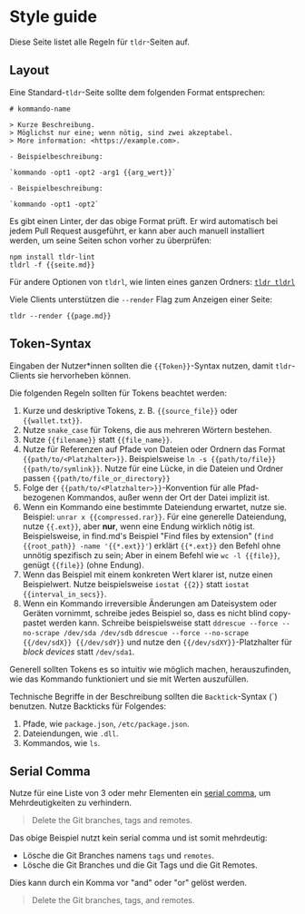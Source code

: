 # Style guide

 Diese Seite listet alle Regeln für `tldr`-Seiten auf.

 ## Layout

 Eine Standard-`tldr`-Seite sollte dem folgenden Format entsprechen:

 ```
 # kommando-name

 > Kurze Beschreibung.
 > Möglichst nur eine; wenn nötig, sind zwei akzeptabel.
 > More information: <https://example.com>.

 - Beispielbeschreibung:

 `kommando -opt1 -opt2 -arg1 {{arg_wert}}`

 - Beispielbeschreibung:

 `kommando -opt1 -opt2`
 ```

 Es gibt einen Linter, der das obige Format prüft.
 Er wird automatisch bei jedem Pull Request ausgeführt,
 er kann aber auch manuell installiert werden, um seine Seiten schon vorher zu überprüfen:

 ```
 npm install tldr-lint
 tldrl -f {{seite.md}}
 ```

 Für andere Optionen von `tldrl`, wie linten eines ganzen Ordners:
 [`tldr tldrl`](https://github.com/tldr-pages/tldr/blob/main/pages/common/tldrl.md)

 Viele Clients unterstützen die `--render` Flag zum Anzeigen einer Seite:

 ```
 tldr --render {{page.md}}
 ```

 ## Token-Syntax

 Eingaben der Nutzer\*innen sollten die `{{Token}}`-Syntax nutzen,
 damit `tldr`-Clients sie hervorheben können.

 Die folgenden Regeln sollten für Tokens beachtet werden:

 1. Kurze und deskriptive Tokens,
    z. B. `{{source_file}}` oder `{{wallet.txt}}`.
 2. Nutze `snake_case` <!--TODO: german wikipedia article for snake_case--> für Tokens, die aus mehreren Wörtern bestehen.
 3. Nutze `{{filename}}` statt `{{file_name}}`.
 4. Nutze für Referenzen auf Pfade von Dateien oder Ordnern das Format `{{path/to/<Platzhalter>}}`.
    Beispielsweise `ln -s {{path/to/file}} {{path/to/symlink}}`.
    Nutze für eine Lücke, in die Dateien und Ordner passen `{{path/to/file_or_directory}}`
 5. Folge der `{{path/to/<Platzhalter>}}`-Konvention für alle Pfad-bezogenen Kommandos, außer wenn der
    Ort der Datei implizit ist.
 6. Wenn ein Kommando eine bestimmte Dateiendung erwartet, nutze sie.
    Beispiel: `unrar x {{compressed.rar}}`.
    Für eine generelle Dateiendung, nutze `{{.ext}}`, aber **nur**, wenn eine Endung wirklich nötig ist.
    Beispielsweise, in find.md's Beispiel "Find files by extension" (`find {{root_path}} -name '{{*.ext}}'`)
    erklärt `{{*.ext}}` den Befehl ohne unnötig spezifisch zu sein;
    Aber in einem Befehl wie `wc -l {{file}}`, genügt `{{file}}` (ohne Endung).
 7. Wenn das Beispiel mit einem konkreten Wert klarer ist, nutze einen Beispielwert.
    Nutze beispielsweise `iostat {{2}}` statt `iostat {{interval_in_secs}}`.
 8. Wenn ein Kommando irreversible Änderungen am Dateisystem oder Geräten vornimmt, schreibe jedes Beispiel so, dass es nicht blind copy-pastet werden kann.
    Schreibe beispielsweise statt `ddrescue --force --no-scrape /dev/sda /dev/sdb` `ddrescue --force --no-scrape {{/dev/sdX}} {{/dev/sdY}}` und nutze den `{{/dev/sdXY}}`-Platzhalter für *block devices* statt `/dev/sda1`.

 Generell sollten Tokens es so intuitiv wie möglich machen,
 herauszufinden, wie das Kommando funktioniert und sie mit Werten auszufüllen.

 Technische Begriffe in der Beschreibung sollten die `Backtick`-Syntax (\`) benutzen.
 Nutze Backticks für Folgendes:

 1. Pfade, wie `package.json`, `/etc/package.json`.
 2. Dateiendungen, wie `.dll`.
 3. Kommandos, wie `ls`.

 ## Serial Comma

 Nutze für eine Liste von 3 oder mehr Elementen ein [serial comma](https://en.wikipedia.org/wiki/Serial_comma), um Mehrdeutigkeiten zu verhindern.

 > Delete the Git branches, tags and remotes.

 Das obige Beispiel nutzt kein serial comma und ist somit mehrdeutig:
 * Lösche die Git Branches namens `tags` und `remotes`.
 * Lösche die Git Branches und die Git Tags und die Git Remotes.

 Dies kann durch ein Komma vor "and" oder "or" gelöst werden.

 > Delete the Git branches, tags, and remotes.